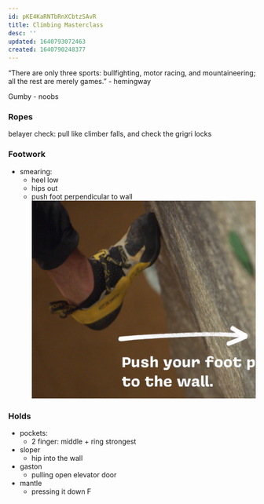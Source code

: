 ```yaml
---
id: pKE4KaRNTbRnXCbtzSAvR
title: Climbing Masterclass
desc: ''
updated: 1640793072463
created: 1640790248377
---
```


“There are only three sports: bullfighting, motor racing, and mountaineering; all the rest are merely games.” - hemingway

Gumby - noobs 

### Ropes
belayer check: pull like climber falls, and check the grigri locks

### Footwork
- smearing:
  - heel low
  - hips out
  - push foot perpendicular to wall
  ![](/assets/images/2021-12-29-10-21-16.png)

### Holds

- pockets:
  - 2 finger: middle + ring strongest
- sloper
  - hip into the wall
- gaston
  - pulling open elevator door
- mantle
  - pressing it down F